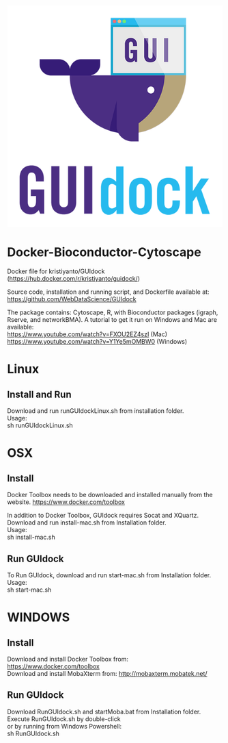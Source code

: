 <center><img src="logo.png" alt="GUIdock logo" border=none/></center>


# Docker-Bioconductor-Cytoscape
Docker file for kristiyanto/GUIdock (https://hub.docker.com/r/kristiyanto/guidock/)

Source code, installation and running script, and Dockerfile available at:<br/>
https://github.com/WebDataScience/GUIdock

The package contains: Cytoscape, R, with Bioconductor packages (igraph, Rserve, and networkBMA). 
A tutorial to get it run on Windows and Mac are available:<br/>
https://www.youtube.com/watch?v=FXOU2EZ4szI (Mac)<br/>
https://www.youtube.com/watch?v=Y1Ye5mOMBW0 (Windows)

# Linux
## Install and Run
Download and run runGUIdockLinux.sh from installation folder.<br/>
Usage:<br/>
	sh runGUIdockLinux.sh


# OSX 
## Install
Docker Toolbox needs to be downloaded and installed manually from the website.
https://www.docker.com/toolbox

In addition to Docker Toolbox, GUIdock requires Socat and XQuartz.
Download and run install-mac.sh from Installation folder.<br/>
Usage:<br/>
	sh install-mac.sh


## Run GUIdock
To Run GUIdock, download and run start-mac.sh from Installation folder.<br/>
Usage:<br/>
	sh start-mac.sh


# WINDOWS

## Install
Download and install Docker Toolbox from: https://www.docker.com/toolbox<br/>
Download and install MobaXterm from: http://mobaxterm.mobatek.net/

## Run GUIdock 
Download RunGUIdock.sh and startMoba.bat from Installation folder.<br/>
Execute RunGUIdock.sh by double-click<br/>
or by running from Windows Powershell:<br/>
	sh RunGUIdock.sh





